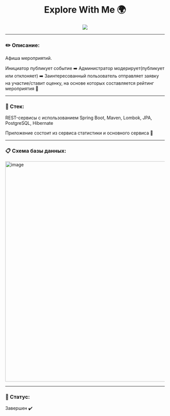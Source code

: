 
<div id="header" align="center">

# Explore With Me 🌍

<img src="https://media.giphy.com/media/vBMzK6KN6M6zK/giphy.gif"/>
</div>

---

### ✏️ Описание: 
Афиша мероприятий. 

Инициатор публикует событие ➡️ 
Администратор модерирует(публикует или отклоняет) ➡️ 
Заинтересованный пользователь отправляет заявку на участие/ставит оценку, на основе
которых составляется рейтинг мероприятия 🔄

---

### 🚀 Стек: 
REST-сервисы с использованием Spring Boot, Maven, Lombok, JPA, PostgreSQL, Hibernate

Приложение состоит из сервиса статистики и основного сервиса 🔗

---

### 📋 Схема базы данных:
<img width="695" alt="image" src="https://github.com/ImaginaryEllen/java-explore-with-me/assets/124062632/c6415148-e275-42b9-909b-28078cb30a64">

---

### 🎯 Статус:
Завершен ✔️